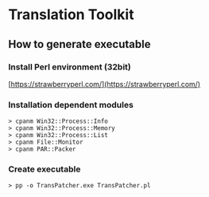 # Translation Toolkit 

## How to generate executable

### Install Perl environment (32bit)

[https://strawberryperl.com/](https://strawberryperl.com/)

### Installation dependent modules

```
> cpanm Win32::Process::Info
> cpanm Win32::Process::Memory
> cpanm Win32::Process::List
> cpanm File::Monitor
> cpanm PAR::Packer
```

### Create executable

```
> pp -o TransPatcher.exe TransPatcher.pl
```

